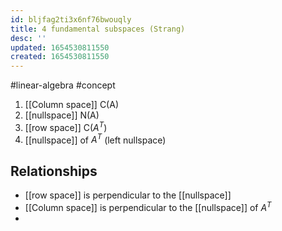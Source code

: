 ```yaml
---
id: bljfag2ti3x6nf76bwouqly
title: 4 fundamental subspaces (Strang)
desc: ''
updated: 1654530811550
created: 1654530811550
---
```

#linear-algebra #concept
1. [[Column space]] C(A)
2. [[nullspace]] N(A)
3. [[row space]] C($A^T$)
4. [[nullspace]] of $A^T$ (left nullspace)
## Relationships
- [[row space]] is perpendicular to the [[nullspace]]
- [[Column space]] is perpendicular to the [[nullspace]] of $A^T$
- 

